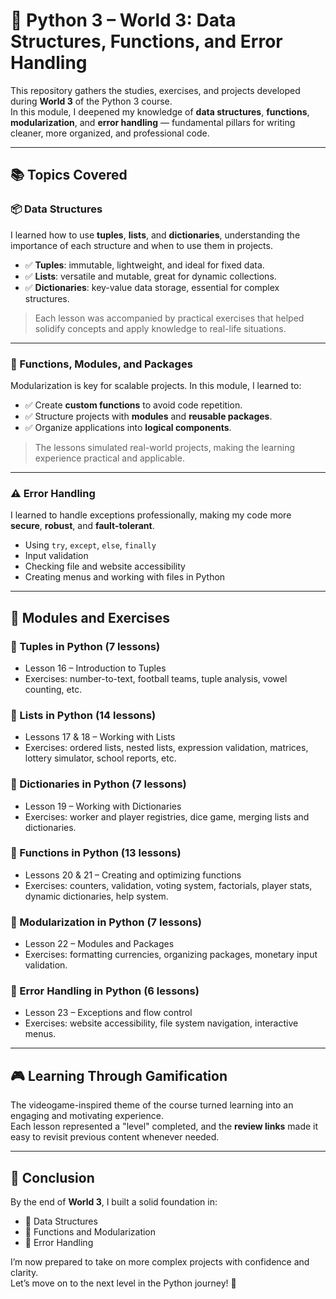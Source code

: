 # 🧠 Python 3 – World 3: Data Structures, Functions, and Error Handling

This repository gathers the studies, exercises, and projects developed during **World 3** of the Python 3 course.  
In this module, I deepened my knowledge of **data structures**, **functions**, **modularization**, and **error handling** — fundamental pillars for writing cleaner, more organized, and professional code.

---

## 📚 Topics Covered

### 📦 Data Structures
I learned how to use **tuples**, **lists**, and **dictionaries**, understanding the importance of each structure and when to use them in projects.

- ✅ **Tuples**: immutable, lightweight, and ideal for fixed data.
- ✅ **Lists**: versatile and mutable, great for dynamic collections.
- ✅ **Dictionaries**: key-value data storage, essential for complex structures.

> Each lesson was accompanied by practical exercises that helped solidify concepts and apply knowledge to real-life situations.

---

### 🔁 Functions, Modules, and Packages
Modularization is key for scalable projects. In this module, I learned to:

- ✅ Create **custom functions** to avoid code repetition.
- ✅ Structure projects with **modules** and **reusable packages**.
- ✅ Organize applications into **logical components**.

> The lessons simulated real-world projects, making the learning experience practical and applicable.

---

### ⚠️ Error Handling
I learned to handle exceptions professionally, making my code more **secure**, **robust**, and **fault-tolerant**.

- Using `try`, `except`, `else`, `finally`
- Input validation
- Checking file and website accessibility
- Creating menus and working with files in Python

---

## 🧪 Modules and Exercises

### 📁 Tuples in Python (7 lessons)

- Lesson 16 – Introduction to Tuples  
- Exercises: number-to-text, football teams, tuple analysis, vowel counting, etc.

### 📁 Lists in Python (14 lessons)

- Lessons 17 & 18 – Working with Lists  
- Exercises: ordered lists, nested lists, expression validation, matrices, lottery simulator, school reports, etc.

### 📁 Dictionaries in Python (7 lessons)

- Lesson 19 – Working with Dictionaries  
- Exercises: worker and player registries, dice game, merging lists and dictionaries.

### 📁 Functions in Python (13 lessons)

- Lessons 20 & 21 – Creating and optimizing functions  
- Exercises: counters, validation, voting system, factorials, player stats, dynamic dictionaries, help system.

### 📁 Modularization in Python (7 lessons)

- Lesson 22 – Modules and Packages  
- Exercises: formatting currencies, organizing packages, monetary input validation.

### 📁 Error Handling in Python (6 lessons)

- Lesson 23 – Exceptions and flow control  
- Exercises: website accessibility, file system navigation, interactive menus.

---

## 🎮 Learning Through Gamification

The videogame-inspired theme of the course turned learning into an engaging and motivating experience.  
Each lesson represented a "level" completed, and the **review links** made it easy to revisit previous content whenever needed.

---

## 🏁 Conclusion

By the end of **World 3**, I built a solid foundation in:

- 📌 Data Structures  
- 📌 Functions and Modularization  
- 📌 Error Handling

I’m now prepared to take on more complex projects with confidence and clarity.  
Let’s move on to the next level in the Python journey! 🚀
